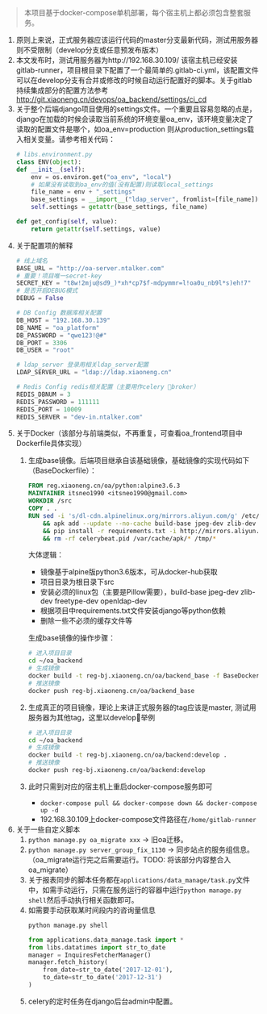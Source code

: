 > 本项目基于docker-compose单机部署，每个宿主机上都必须包含整套服务。

1. 原则上来说，正式服务器应该运行代码的master分支最新代码，测试用服务器则不受限制（develop分支或任意预发布版本）
1. 本文发布时，测试用服务器为http://192.168.30.109/ 该宿主机已经安装gitlab-runner，项目根目录下配置了一个最简单的.gitlab-ci.yml，该配置文件可以在develop分支有合并或修改的时候自动运行配置好的脚本。关于gitlab持续集成部分的配置方法参考 http://git.xiaoneng.cn/devops/oa_backend/settings/ci_cd
1. 关于整个后端django项目使用的settings文件。一个重要且容易忽略的点是，django在加载的时候会读取当前系统的环境变量oa_env，该环境变量决定了读取的配置文件是哪个，如oa_env=production 则从production_settings载入相关变量。请参考相关代码：
    ```python
    # libs.environment.py
    class ENV(object):
    def __init__(self):
        env = os.environ.get("oa_env", "local")
        # 如果没有读取到oa_env的值(没有配置)则读取local_settings
        file_name = env + "_settings"
        base_settings = __import__("ldap_server", fromlist=[file_name])
        self.settings = getattr(base_settings, file_name)

    def get_config(self, value):
        return getattr(self.settings, value)
    ```
1. 关于配置项的解释
    ```python
    # 线上域名
    BASE_URL = "http://oa-server.ntalker.com"
    # 重要！项目唯一secret-key
    SECRET_KEY = "t8w!2mju@sd9_)*xh*cp7$f-mdpymmr=l!oa0u_nb9l*s)eh!7"
    # 是否开启DEBUG模式
    DEBUG = False

    # DB Config 数据库相关配置
    DB_HOST = "192.168.30.139"
    DB_NAME = "oa_platform"
    DB_PASSWORD = "qwe123!@#"
    DB_PORT = 3306
    DB_USER = "root"

    # ldap_server 登录用相关ldap_server配置
    LDAP_SERVER_URL = "ldap://ldap.xiaoneng.cn"

    # Redis Config redis相关配置（主要用作celery broker）
    REDIS_DBNUM = 3
    REDIS_PASSWORD = 111111
    REDIS_PORT = 10009
    REDIS_SERVER = "dev-in.ntalker.com"
    ```
1. 关于Docker（该部分与前端类似，不再重复，可查看oa_frontend项目中Dockerfile具体实现）
    1. 生成base镜像。后端项目继承自该基础镜像，基础镜像的实现代码如下（BaseDockerfile）：
        ```dockerfile
        FROM reg.xiaoneng.cn/oa/python:alpine3.6.3
        MAINTAINER itsneo1990 <itsneo1990@gmail.com>
        WORKDIR /src
        COPY . .
        RUN sed -i 's/dl-cdn.alpinelinux.org/mirrors.aliyun.com/g' /etc/apk/repositories \
            && apk add --update --no-cache build-base jpeg-dev zlib-dev freetype-dev openldap-dev \
            && pip install -r requirements.txt -i http://mirrors.aliyun.com/pypi/simple/ --trusted-host mirrors.aliyun.com \
            && rm -rf celerybeat.pid /var/cache/apk/* /tmp/*
        ```
        大体逻辑：
        * 镜像基于alpine版python3.6版本，可从docker-hub获取
        * 项目目录为根目录下src
        * 安装必须的linux包（主要是Pillow需要），build-base jpeg-dev zlib-dev freetype-dev openldap-dev
        * 根据项目中requirements.txt文件安装django等python依赖
        * 删除一些不必须的缓存文件等
    
        生成base镜像的操作步骤：
        ```bash
        # 进入项目目录
        cd ~/oa_backend
        # 生成镜像
        docker build -t reg-bj.xiaoneng.cn/oa/backend_base -f BaseDockerfile .
        # 推送镜像
        docker push reg-bj.xiaoneng.cn/oa/backend_base
        ```
    2. 生成真正的项目镜像，理论上来讲正式服务器的tag应该是master, 测试用服务器为其他tag，这里以develop举例
        ```bash
        # 进入项目目录
        cd ~/oa_backend
        # 生成镜像
        docker build -t reg-bj.xiaoneng.cn/oa/backend:develop .
        # 推送镜像
        docker push reg-bj.xiaoneng.cn/oa/backend:develop
        ```
    3. 此时只需到对应的宿主机上重启docker-compose服务即可
        * `docker-compose pull && docker-compose down && docker-compose up -d`
        * 192.168.30.109上docker-compose文件路径在`/home/gitlab-runner`
1. 关于一些自定义脚本
    1. `python manage.py oa_migrate xxx` -> 旧oa迁移。
    1. `python manage.py server_group_fix_1130` -> 同步站点的服务组信息。（oa_migrate运行完之后需要运行。TODO: 将该部分内容整合入oa_migrate）
    1. 关于报表同步的脚本任务都在`applications/data_manage/task.py`文件中，如需手动运行，只需在服务运行的容器中运行`python manage.py shell`然后手动执行相关函数即可。
    1. 如需要手动获取某时间段内的咨询量信息
        ```bash
        python manage.py shell
        ```
        ```python
        from applications.data_manage.task import *
        from libs.datatimes import str_to_date
        manager = InquiresFetcherManager()
        manager.fetch_history(
            from_date=str_to_date('2017-12-01'),
            to_date=str_to_date('2017-12-31')
        )
        ```
    1. celery的定时任务在django后台admin中配置。